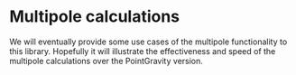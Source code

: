 # Multipole calculations

We will eventually provide some use cases of the multipole functionality to this library. Hopefully it will illustrate the effectiveness and speed of the multipole calculations over the PointGravity version.
